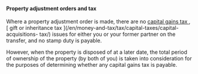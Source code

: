 ####  Property adjustment orders and tax

Where a property adjustment order is made, there are no [ capital gains tax
](/en/money-and-tax/tax/capital-taxes/capital-gains-tax/) , [ gift or
inheritance tax ](/en/money-and-tax/tax/capital-taxes/capital-acquisitions-
tax/) issues for either you or your former partner on the transfer, and no
stamp duty is payable.

However, when the property is disposed of at a later date, the total period of
ownership of the property (by both of you) is taken into consideration for the
purposes of determining whether any capital gains tax is payable.
